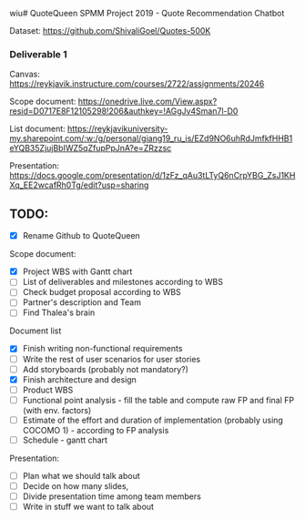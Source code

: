 wiu# QuoteQueen
SPMM Project 2019 - Quote Recommendation Chatbot


Dataset:
https://github.com/ShivaliGoel/Quotes-500K

### Deliverable 1
Canvas: https://reykjavik.instructure.com/courses/2722/assignments/20246

Scope document:
https://onedrive.live.com/View.aspx?resid=D0717E8F12105298!206&authkey=!AGgJv4Sman7l-D0

List document: 
https://reykjavikuniversity-my.sharepoint.com/:w:/g/personal/giang19_ru_is/EZd9NO6uhRdJmfkfHHB1eYQB35ZjujBbIWZ5qZfupPpJnA?e=ZRzzsc

Presentation:
https://docs.google.com/presentation/d/1zFz_qAu3tLTyQ6nCrpYBG_ZsJ1KHXq_EE2wcafRh0Tg/edit?usp=sharing


## TODO:
- [x] Rename Github to QuoteQueen

Scope document:
- [x] Project WBS with Gantt chart
- [ ] List of deliverables and milestones according to WBS
- [ ] Check budget proposal according to WBS
- [ ] Partner's description and Team
- [ ] Find Thalea's brain

Document list
- [x] Finish writing non-functional requirements
- [ ] Write the rest of user scenarios for user stories
- [ ] Add storyboards (probably not mandatory?)
- [x] Finish architecture and design
- [ ] Product WBS
- [ ] Functional point analysis - fill the table and compute raw FP and final FP (with env. factors)
- [ ] Estimate of the effort and duration of implementation (probably using COCOMO 1) - according to FP analysis
- [ ] Schedule - gantt chart

Presentation:
- [ ] Plan what we should talk about
- [ ] Decide on how many slides, 
- [ ] Divide presentation time among team members
- [ ] Write in stuff we want to talk about
